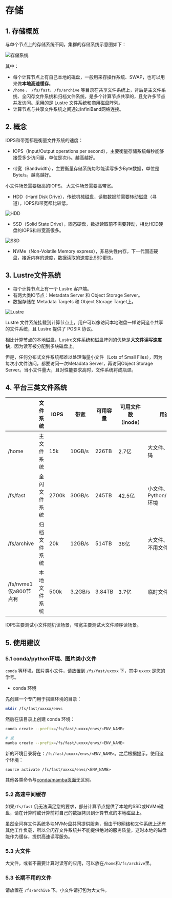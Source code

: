 # 存储

## 1. 存储概览

与单个节点上的存储系统不同，集群的存储系统示意图如下：

![存储系统](../images/storage.svg)

其中：

* 每个计算节点上有自己本地的磁盘，一般用来存操作系统、SWAP，也可以用来做**本地高速缓存**。
* `/home` 、 `/fs/fast`、`/fs/archive` 等目录在共享文件系统上，背后是主文件系统、全闪存文件系统和归档文件系统，是多个计算节点共享的，且允许多节点并发访问。采用的是 Lustre 文件系统和商用磁盘阵列。
* 计算节点与共享文件系统之间通过InfiniBand网络连接。

## 2. 概念

IOPS和带宽都是衡量文件系统的速度：

* IOPS（Input/Output operations per second），主要衡量存储系统每秒能够接受多少访问量，单位是次/s。越高越好。

* 带宽（Bandwidth），主要衡量存储系统每秒能读写多少Byte数据，单位是 Byte/s。越高越好。

小文件场景需要极高的IOPS。
大文件场景需要高带宽。

* HDD（Hard Disk Drive），传统机械磁盘，读取数据前需要转动磁盘（寻道），IOPS和带宽都比较低。

![HDD](../images/hdd.webp)

* SSD（Solid State Drive），固态硬盘，数据读取前不需要转动，相比HDD硬盘的IOPS和带宽高很多。

![SSD](../images/ssd.webp)

* NVMe（Non-Volatile Memory express），非易失性内存，下一代固态硬盘，接近内存的速度，数据读取的速度比SSD更快。

## 3. Lustre文件系统

* 每个计算节点上有一个 Lustre 客户端。
* 有两大类IO节点：Metadata Server 和 Object Storage Server。
* 数据存储在 Metadata Targets 和 Object Storage Target上。

![Lustre](../images/lustre_arch.jpeg)

Lustre 文件系统挂载到计算节点上，用户可以像访问本地磁盘一样访问这个共享的文件系统，且 Lustre 提供了 POSIX 协议。

相比计算节点的本地磁盘，Lustre文件系统和磁盘阵列的优势是**大文件读写速度快**，因为读写被分配到多块磁盘上。

但是，任何分布式文件系统都难以处理海量小文件（Lots of Small Files），因为每次小文件访问，都要访问一次Metadata Server，再访问Object Storage Server。当小文件量大，且对性能要求高时，文件系统将成瓶颈。

## 4. 平台三类文件系统

|                      | 文件系统   | IOPS  | 带宽      | 可用容量   | 可用文件数（inode） | 用途                 | 设备        |
| -------------------- | ------ | ----- | ------- | ------ | ------------ | ------------------ | --------- |
| /home                | 主文件系统  | 15k   | 10GB/s  | 226TB  | 2.7亿         | 大文件、源代码            | HDD硬盘     |
| /fs/fast             | 全闪文件系统 | 2700k | 30GB/s  | 245TB  | 42.5亿        | 小文件、Python/conda环境 | 全闪存NVMe硬盘 |
| /fs/archive          | 归档文件系统 | 20k   | 12GB/s  | 514TB  | 36亿          | 大文件、长期不用文件         | HDD硬盘     |
| /fs/nvme1 仅a800节点有 | 本地文件系统 | 500k  | 3.2GB/s | 3.84TB | 3.7亿         | 临时文件               | 全闪存NVMe硬盘 |

IOPS主要测试小文件随机读场景，带宽主要测试大文件顺序读场景。

## 5. 使用建议

### 5.1 conda/python环境、图片类小文件

`conda` 等环境，图片类小文件，请放置到 `/fs/fast/uxxxx` 下，其中 `uxxxx` 是您的学号。

* conda 环境

先创建一个专门用于搭建环境的目录：

```bash
mkdir /fs/fast/uxxxx/envs
```

然后在该目录上创建 conda 环境：

```bash
conda create --prefix=/fs/fast/uxxxx/envs/<ENV_NAME>

# 或
mamba create --prefix=/fs/fast/uxxxx/envs/<ENV_NAME>
```

新的环境目录将在：`/fs/fast/uxxxx/envs/<ENV_NAME>`。之后根据提示，使用这个环境：

```
source activate /fs/fast/uxxxx/envs/<ENV_NAME>
```

其他各类命令与[conda/mamba页面](./conda.md)无区别。

### 5.2 高速中间缓存

如果`/fs/fast` 仍无法满足您的要求，部分计算节点提供了本地的SSD或NVMe磁盘，请在计算时或计算前将自己的数据拷贝到计算节点的本地磁盘上。

虽然全闪存文件系统多块NVMe盘共同提供服务，但由于IB网络和文件系统上还有其他工作负载，所以全闪存文件系统并不能提供绝对的服务质量，这时本地的磁盘能作为缓存，提供高速读写服务。

### 5.3 大文件

大文件，或者不需要计算时读写的应用，可以放在`/home`和`/fs/archive`里。

### 5.3 长期不用的文件

请放置在 `/fs/archive` 下。小文件请打包为大文件。